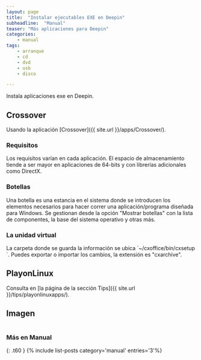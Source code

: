 ```yaml
---
layout: page
title:  "Instalar ejecutables EXE en Deepin"
subheadline:  "Manual"
teaser: "Más aplicaciones para Deepin"
categories:
    - manual
tags:
    - arranque
    - cd
    - dvd
    - usb
    - disco

---
```

Instala aplicaciones exe en Deepin.

## Crossover
Usando la aplicación [Crossover]({{ site.url }}/apps/Crossover/).

### Requisitos

Los requisitos varían en cada aplicación. El espacio de almacenamiento tiende a ser mayor en aplicaciones de 64-bits y con librerías adicionales como DirectX.

### Botellas

Una botella es una estancia en el sistema donde se introducen los elementos necesarios para hacer correr una aplicación/programa diseñada para Windows. Se gestionan desde la opción "Mostrar botellas" con la lista de componentes, la base del sistema operativo y otras más.

### La unidad virtual

La carpeta donde se guarda la información se ubica ´~/cxoffice/bin/cxsetup´. Puedes exportar o importar los cambios, la extensión es "cxarchive".

## PlayonLinux

Consulta en [la página de la sección Tips]({{ site.url }}/tips/playonlinuxapps/).

## Imagen

<div class="row">
    <div class="medium-12 columns t30">
    <img src="{{ site.urlimg }}crossover.png" alt="">
    </div><!-- /.medium-4.columns -->
</div>

### Más en Manual
{: .t60 }
{% include list-posts category='manual' entries='3'%}
